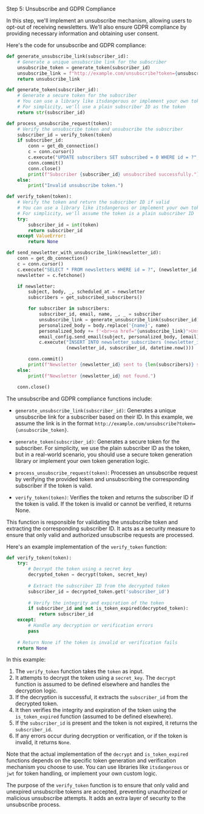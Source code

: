 Step 5: Unsubscribe and GDPR Compliance

In this step, we'll implement an unsubscribe mechanism, allowing users to opt-out of receiving newsletters. We'll also ensure GDPR compliance by providing necessary information and obtaining user consent.

Here's the code for unsubscribe and GDPR compliance:

```python
def generate_unsubscribe_link(subscriber_id):
    # Generate a unique unsubscribe link for the subscriber
    unsubscribe_token = generate_token(subscriber_id)
    unsubscribe_link = f"http://example.com/unsubscribe?token={unsubscribe_token}"
    return unsubscribe_link

def generate_token(subscriber_id):
    # Generate a secure token for the subscriber
    # You can use a library like itsdangerous or implement your own token generation logic
    # For simplicity, we'll use a plain subscriber ID as the token
    return str(subscriber_id)

def process_unsubscribe_request(token):
    # Verify the unsubscribe token and unsubscribe the subscriber
    subscriber_id = verify_token(token)
    if subscriber_id:
        conn = get_db_connection()
        c = conn.cursor()
        c.execute("UPDATE subscribers SET subscribed = 0 WHERE id = ?", (subscriber_id,))
        conn.commit()
        conn.close()
        print(f"Subscriber {subscriber_id} unsubscribed successfully.")
    else:
        print("Invalid unsubscribe token.")

def verify_token(token):
    # Verify the token and return the subscriber ID if valid
    # You can use a library like itsdangerous or implement your own token verification logic
    # For simplicity, we'll assume the token is a plain subscriber ID
    try:
        subscriber_id = int(token)
        return subscriber_id
    except ValueError:
        return None

def send_newsletter_with_unsubscribe_link(newsletter_id):
    conn = get_db_connection()
    c = conn.cursor()
    c.execute("SELECT * FROM newsletters WHERE id = ?", (newsletter_id,))
    newsletter = c.fetchone()

    if newsletter:
        subject, body, _, scheduled_at = newsletter
        subscribers = get_subscribed_subscribers()

        for subscriber in subscribers:
            subscriber_id, email, name, _, _ = subscriber
            unsubscribe_link = generate_unsubscribe_link(subscriber_id)
            personalized_body = body.replace('{name}', name)
            personalized_body += f'<br><a href="{unsubscribe_link}">Unsubscribe</a>'
            email_config.send_email(subject, personalized_body, [email])
            c.execute("INSERT INTO newsletter_subscribers (newsletter_id, subscriber_id, sent_at) VALUES (?, ?, ?)",
                      (newsletter_id, subscriber_id, datetime.now()))

        conn.commit()
        print(f"Newsletter {newsletter_id} sent to {len(subscribers)} subscribers with unsubscribe links.")
    else:
        print(f"Newsletter {newsletter_id} not found.")

    conn.close()
```

The unsubscribe and GDPR compliance functions include:

- `generate_unsubscribe_link(subscriber_id)`: Generates a unique unsubscribe link for a subscriber based on their ID. In this example, we assume the link is in the format `http://example.com/unsubscribe?token={unsubscribe_token}`.

- `generate_token(subscriber_id)`: Generates a secure token for the subscriber. For simplicity, we use the plain subscriber ID as the token, but in a real-world scenario, you should use a secure token generation library or implement your own token generation logic.

- `process_unsubscribe_request(token)`: Processes an unsubscribe request by verifying the provided token and unsubscribing the corresponding subscriber if the token is valid.

- `verify_token(token)`: Verifies the token and returns the subscriber ID if the token is valid. If the token is invalid or cannot be verified, it returns None.

This function is responsible for validating the unsubscribe token and extracting the corresponding subscriber ID. It acts as a security measure to ensure that only valid and authorized unsubscribe requests are processed.

Here's an example implementation of the `verify_token` function:

```python
def verify_token(token):
    try:
        # Decrypt the token using a secret key
        decrypted_token = decrypt(token, secret_key)
        
        # Extract the subscriber ID from the decrypted token
        subscriber_id = decrypted_token.get('subscriber_id')
        
        # Verify the integrity and expiration of the token
        if subscriber_id and not is_token_expired(decrypted_token):
            return subscriber_id
    except:
        # Handle any decryption or verification errors
        pass
    
    # Return None if the token is invalid or verification fails
    return None
```

In this example:
1. The `verify_token` function takes the `token` as input.
2. It attempts to decrypt the token using a `secret_key`. The `decrypt` function is assumed to be defined elsewhere and handles the decryption logic.
3. If the decryption is successful, it extracts the `subscriber_id` from the decrypted token.
4. It then verifies the integrity and expiration of the token using the `is_token_expired` function (assumed to be defined elsewhere).
5. If the `subscriber_id` is present and the token is not expired, it returns the `subscriber_id`.
6. If any errors occur during decryption or verification, or if the token is invalid, it returns `None`.

Note that the actual implementation of the `decrypt` and `is_token_expired` functions depends on the specific token generation and verification mechanism you choose to use. You can use libraries like `itsdangerous` or `jwt` for token handling, or implement your own custom logic.

The purpose of the `verify_token` function is to ensure that only valid and unexpired unsubscribe tokens are accepted, preventing unauthorized or malicious unsubscribe attempts. It adds an extra layer of security to the unsubscribe process.
